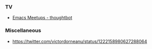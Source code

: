 ### TV

- [Emacs Meetups - thoughtbot](https://www.youtube.com/playlist?list=PL8tzorAO7s0he-pp7Y_JDl7-Kz2Qlr_Pj)

### Miscellaneous

- https://twitter.com/victordorneanu/status/1222158980627288064
